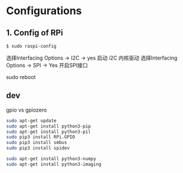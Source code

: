 # Configurations
## 1. Config of RPi

`$ sudo raspi-config`

选择Interfacing Options -> I2C -> yes 启动 i2C 内核驱动
选择Interfacing Options -> SPI -> Yes  开启SPI接口

sudo reboot

## dev
gpio vs gpiozero

```sh
sudo apt-get update
sudo apt-get install python3-pip
sudo apt-get install python3-pil
sudo pip3 install RPi.GPIO
sudo pip3 install smbus
sudo pip3 install spidev

sudo apt-get install python3-numpy
sudo apt-get install python3-imaging
```
<!--stackedit_data:
eyJoaXN0b3J5IjpbLTk3NTgzNDQ2NSwxNTk3MDE1NzI2LDExOD
c4OTkwMDIsOTE2NTE1NzUyLC0zNDk2MzkzMzAsODQ0NzIyNzY1
LDEwMTgwOTE0NTldfQ==
-->